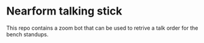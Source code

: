 # Nearform talking stick

This repo contains a zoom bot that can be used to retrive a talk order for the bench standups.

